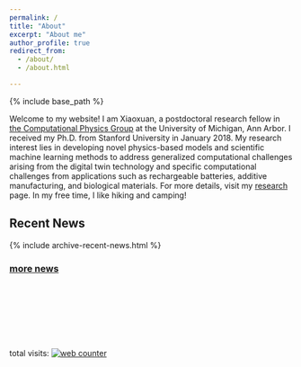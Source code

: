 ```yaml
---
permalink: /
title: "About"
excerpt: "About me"
author_profile: true
redirect_from: 
  - /about/
  - /about.html

---
```


{% include base_path %}

Welcome to my website! I am Xiaoxuan, a postdoctoral research fellow in [the Computational Physics Group](http://www.umich.edu/~compphys/index.html) at the University of Michigan, Ann Arbor. I received my Ph.D. from Stanford University in January 2018. My research interest lies in developing novel physics-based models and scientific machine learning methods to address generalized computational challenges arising from the digital twin technology and specific computational challenges from applications such as rechargeable batteries, additive manufacturing, and biological materials. For more details, visit my [research](research) page. In my free time, I like hiking and camping! 

## Recent News

{% include archive-recent-news.html %} 

### [more news](news)

<br/>
<br/>
<br/>
<br/>
<br/>
<br/>

<!-- hitwebcounter Code START -->
total visits: <a href="https://www.hitwebcounter.com" target="_blank"> <img src="https://hitwebcounter.com/counter/counter.php?page=7959193&style=0006&nbdigits=6&type=page&initCount=3050" title="Free Counter" Alt="web counter"   border="0" /></a>
